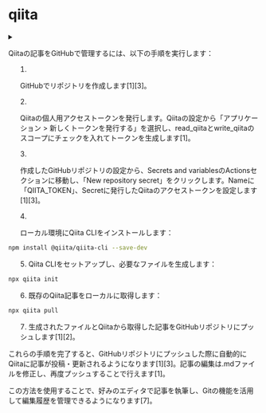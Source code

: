 # qiita

<details>

<summary><Perplexity/summary>

Qiitaの記事をGitHubで管理するには、以下の手順を実行します：

1. GitHubでリポジトリを作成します[1][3]。

2. Qiitaの個人用アクセストークンを発行します。Qiitaの設定から「アプリケーション > 新しくトークンを発行する」を選択し、read_qiitaとwrite_qiitaのスコープにチェックを入れてトークンを生成します[1]。

3. 作成したGitHubリポジトリの設定から、Secrets and variablesのActionsセクションに移動し、「New repository secret」をクリックします。Nameに「QIITA_TOKEN」、Secretに発行したQiitaのアクセストークンを設定します[1][3]。

4. ローカル環境にQiita CLIをインストールします：

```bash
npm install @qiita/qiita-cli --save-dev
```

5. Qiita CLIをセットアップし、必要なファイルを生成します：

```bash
npx qiita init
```

6. 既存のQiita記事をローカルに取得します：

```bash
npx qiita pull
```

7. 生成されたファイルとQiitaから取得した記事をGitHubリポジトリにプッシュします[1][2]。

これらの手順を完了すると、GitHubリポジトリにプッシュした際に自動的にQiitaに記事が投稿・更新されるようになります[1][3]。記事の編集は.mdファイルを修正し、再度プッシュすることで行えます[1]。

この方法を使用することで、好みのエディタで記事を執筆し、Gitの機能を活用して編集履歴を管理できるようになります[7]。
</details>